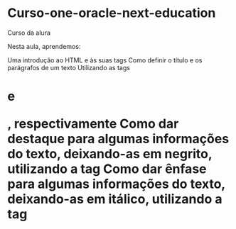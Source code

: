 # Curso-one-oracle-next-education
Curso da alura

Nesta aula, aprendemos:

Uma introdução ao HTML e às suas tags
Como definir o título e os parágrafos de um texto
Utilizando as tags <h1> e <p>, respectivamente
Como dar destaque para algumas informações do texto, deixando-as em negrito, utilizando a tag <strong>
Como dar ênfase para algumas informações do texto, deixando-as em itálico, utilizando a tag <em>